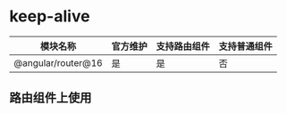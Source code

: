 # keep-alive

| 模块名称           | 官方维护 | 支持路由组件 | 支持普通组件 |
| ------------------ | -------- | ------------ | ------------ |
| @angular/router@16 | 是       | 是           | 否           |

## 路由组件上使用

